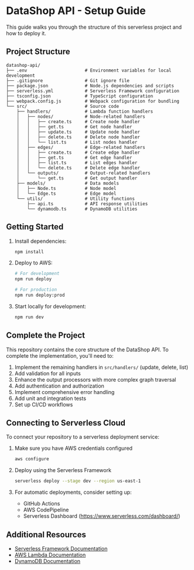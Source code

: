 # DataShop API - Setup Guide

This guide walks you through the structure of this serverless project and how to deploy it.

## Project Structure

```
datashop-api/
├── .env                      # Environment variables for local development
├── .gitignore                # Git ignore file
├── package.json              # Node.js dependencies and scripts
├── serverless.yml            # Serverless Framework configuration
├── tsconfig.json             # TypeScript configuration
├── webpack.config.js         # Webpack configuration for bundling
└── src/                      # Source code
    ├── handlers/             # Lambda function handlers
    │   ├── nodes/            # Node-related handlers
    │   │   ├── create.ts     # Create node handler
    │   │   ├── get.ts        # Get node handler
    │   │   ├── update.ts     # Update node handler
    │   │   ├── delete.ts     # Delete node handler
    │   │   └── list.ts       # List nodes handler
    │   ├── edges/            # Edge-related handlers
    │   │   ├── create.ts     # Create edge handler
    │   │   ├── get.ts        # Get edge handler
    │   │   ├── list.ts       # List edges handler
    │   │   └── delete.ts     # Delete edge handler
    │   └── outputs/          # Output-related handlers
    │       └── get.ts        # Get output handler
    ├── models/               # Data models
    │   ├── Node.ts           # Node model
    │   └── Edge.ts           # Edge model
    └── utils/                # Utility functions
        ├── api.ts            # API response utilities
        └── dynamodb.ts       # DynamoDB utilities
```

## Getting Started

1. Install dependencies:
   ```bash
   npm install
   ```

2. Deploy to AWS:
   ```bash
   # For development
   npm run deploy
   
   # For production
   npm run deploy:prod
   ```

3. Start locally for development:
   ```bash
   npm run dev
   ```

## Complete the Project

This repository contains the core structure of the DataShop API. To complete the implementation, you'll need to:

1. Implement the remaining handlers in `src/handlers/` (update, delete, list)
2. Add validation for all inputs
3. Enhance the output processors with more complex graph traversal
4. Add authentication and authorization
5. Implement comprehensive error handling
6. Add unit and integration tests
7. Set up CI/CD workflows

## Connecting to Serverless Cloud

To connect your repository to a serverless deployment service:

1. Make sure you have AWS credentials configured
   ```bash
   aws configure
   ```

2. Deploy using the Serverless Framework
   ```bash
   serverless deploy --stage dev --region us-east-1
   ```

3. For automatic deployments, consider setting up:
   - GitHub Actions
   - AWS CodePipeline
   - Serverless Dashboard (https://www.serverless.com/dashboard/)

## Additional Resources

- [Serverless Framework Documentation](https://www.serverless.com/framework/docs/)
- [AWS Lambda Documentation](https://docs.aws.amazon.com/lambda/latest/dg/welcome.html)
- [DynamoDB Documentation](https://docs.aws.amazon.com/dynamodb/latest/developerguide/Introduction.html)
